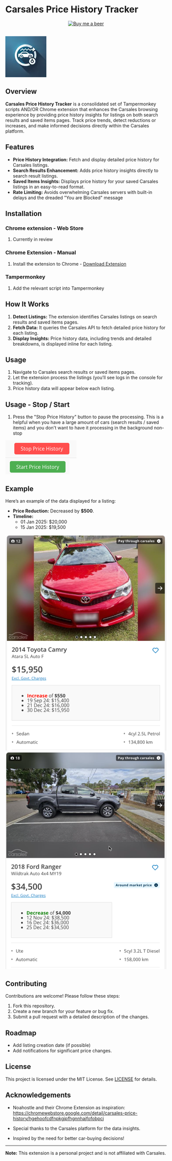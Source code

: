 # Carsales Price History Tracker  


<p align="center">
  
  <a href="https://www.buymeacoffee.com/davesc63">
    <img src="https://img.buymeacoffee.com/button-api/?text=Buy%20me%20a%20beer&emoji=🍺&slug=davesc63&button_colour=FFDD00&font_family=Poppins&font_colour=000000&outline_colour=000000&coffee_colour=ffffff" alt="Buy me a beer">
  </a><br><br>
</p>


![Carsales Price History Tracker](./assets/icon_128.png)  

## Overview  

**Carsales Price History Tracker** is a consolidated set of Tampermonkey scripts AND/OR Chrome extension that enhances the Carsales browsing experience by providing price history insights for listings on both search results and saved items pages. Track price trends, detect reductions or increases, and make informed decisions directly within the Carsales platform.  

## Features  

- **Price History Integration:** Fetch and display detailed price history for Carsales listings.  
- **Search Results Enhancement:** Adds price history insights directly to search result listings.  
- **Saved Items Insights:** Displays price history for your saved Carsales listings in an easy-to-read format.  
- **Rate Limiting:** Avoids overwhelming Carsales servers with built-in delays and the dreaded "You are Blocked" message  

## Installation  

### Chrome extension - Web Store
1. Currently in review

### Chrome Extension - Manual
1. Install the extension to Chrome - [Download Extension](./extension/extension.crx)


### Tampermonkey
1. Add the relevant script into Tampermonkey<br>





## How It Works  

1. **Detect Listings:** The extension identifies Carsales listings on search results and saved items pages.  
2. **Fetch Data:** It queries the Carsales API to fetch detailed price history for each listing.  
3. **Display Insights:** Price history data, including trends and detailed breakdowns, is displayed inline for each listing.  

## Usage  

1. Navigate to Carsales search results or saved items pages.  
2. Let the extension process the listings (you’ll see logs in the console for tracking).  
3. Price history data will appear below each listing.  

## Usage - Stop / Start
1. Press the "Stop Price History" button to pause the processing. This is a helpful when you have a large amount of cars (search results / saved items) and you don't want to have it processing in the background non-stop

![Carsales Price History Tracker](./assets/stop.png)  
![Carsales Price History Tracker](./assets/start.png)  

## Example  

Here’s an example of the data displayed for a listing:  

- **Price Reduction:** Decreased by **$500**.  
- **Timeline:**  
  - 01 Jan 2025: $20,000  
  - 15 Jan 2025: $19,500  

![Carsales Price History Tracker](./assets/increase.png)  
![Carsales Price History Tracker](./assets/decrease.png)  

## Contributing  

Contributions are welcome! Please follow these steps:  

1. Fork this repository.  
2. Create a new branch for your feature or bug fix.  
3. Submit a pull request with a detailed description of the changes.  

## Roadmap  

- Add listing creation date (if possible)  
- Add notifications for significant price changes.  

## License  

This project is licensed under the MIT License. See [LICENSE](./LICENSE) for details.  

## Acknowledgements  

- Noahostle and their Chrome Extension as inspiration: https://chromewebstore.google.com/detail/carsales-price-history/hgehoofcdfnpkgjpfhgnnhajfofobpcj

- Special thanks to the Carsales platform for the data insights.  
- Inspired by the need for better car-buying decisions!  

---  

**Note:** This extension is a personal project and is not affiliated with Carsales.  
